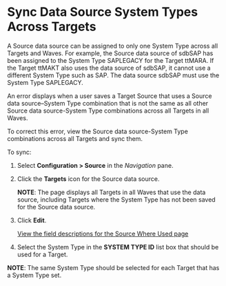 # Sync Data Source System Types Across Targets

A Source data source can be assigned to only one System Type across all
Targets and Waves. For example, the Source data source of sdbSAP has
been assigned to the System Type SAPLEGACY for the Target ttMARA. If the
Target ttMAKT also uses the data source of sdbSAP, it cannot use a
different System Type such as SAP. The data source sdbSAP must use the
System Type SAPLEGACY.

An error displays when a user saves a Target Source that uses a Source
data source–System Type combination that is not the same as all other
Source data source-System Type combinations across all Targets in all
Waves.

To correct this error, view the Source data source-System Type
combinations across all Targets and sync them.

To sync:

1.  Select **Configuration \> Source** in the *Navigation* pane.

2.  Click the **Targets** icon for the Source data source.
    
    **NOTE**: The page displays all Targets in all Waves that use the
    data source, including Targets where the System Type has not been
    saved for the Source data source.

3.  Click **Edit**.
    
    [View the field descriptions for the Source Where Used
    page](../Page_Desc/Source_Where_Used.htm)

4.  Select the System Type in the **SYSTEM TYPE ID** list box that
    should be used for a Target.

**NOTE**: The same System Type should be selected for each Target that
has a System Type set.
